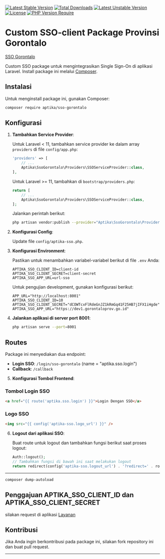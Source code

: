 
[![Latest Stable Version](http://poser.pugx.org/aptika/sso-gorontalo/v)](https://packagist.org/packages/aptika/sso-gorontalo) [![Total Downloads](http://poser.pugx.org/aptika/sso-gorontalo/downloads)](https://packagist.org/packages/aptika/sso-gorontalo) [![Latest Unstable Version](http://poser.pugx.org/aptika/sso-gorontalo/v/unstable)](https://packagist.org/packages/aptika/sso-gorontalo) [![License](http://poser.pugx.org/aptika/sso-gorontalo/license)](https://packagist.org/packages/aptika/sso-gorontalo) [![PHP Version Require](http://poser.pugx.org/aptika/sso-gorontalo/require/php)](https://packagist.org/packages/aptika/sso-gorontalo)

# Custom SSO-client Package Provinsi Gorontalo

[SSO Gorontalo](https://sso.gorontaloprov.go.id)

Custom SSO package untuk mengintegrasikan Single Sign-On di aplikasi Laravel. Install package ini melalui [Composer](http://getcomposer.org/).


## Instalasi

Untuk menginstall package ini, gunakan Composer:

```sh
composer require aptika/sso-gorontalo
```

## Konfigurasi

1. **Tambahkan Service Provider**:

   Untuk Laravel < 11, tambahkan service provider ke dalam array `providers` di file `config/app.php`:

   ```php
   'providers' => [
       // ...
       Aptika\SsoGorontalo\Providers\SSOServiceProvider::class,
   ],
   ```

   Untuk Laravel >= 11, tambahkan di `bootstrap/providers.php`:

   ```php
   return [
       // ...
       Aptika\SsoGorontalo\Providers\SSOServiceProvider::class,
   ];
   ```

   Jalankan perintah berikut:

   ```bash
   php artisan vendor:publish --provider="Aptika\SsoGorontalo\Providers\SSOServiceProvider" --tag=config
   ```

2. **Konfigurasi Config**:

   Update file `config/aptika-sso.php`.

3. **Konfigurasi Environment**:

   Pastikan untuk menambahkan variabel-variabel berikut di file `.env` Anda:

   ```env
   APTIKA_SSO_CLIENT_ID=client-id
   APTIKA_SSO_CLIENT_SECRET=client-secret
   APTIKA_SSO_APP_URL=url-sso
   ```

   Untuk pengujian development, gunakan konfigurasi berikut:

   ```env
   APP_URL="http://localhost:8001"
   APTIKA_SSO_CLIENT_ID=10
   APTIKA_SSO_CLIENT_SECRET="dCOWTcxFlRdeGnJZ1kRmGq41F25HB7jIFX1iHgde"
   APTIKA_SSO_APP_URL="https://dev1.gorontaloprov.go.id"
   ```

4. **Jalankan aplikasi di server port 8001**:

   ```bash
   php artisan serve --port=8001
   ```

## Routes

Package ini menyediakan dua endpoint:

- **Login SSO**: `/login/sso-gorontalo` (name = "aptika.sso.login")
- **Callback**: `/callback`

5. **Konfigurasi Tombol Frontend**:

### Tombol Login SSO

```html
<a href="{{ route('aptika.sso.login') }}">Login Dengan SSO</a>
```

### Logo SSO

```html
<img src="{{ config('aptika-sso.logo_url') }}" />
```

6. **Logout dari aplikasi SSO**:

   Buat route untuk logout dan tambahkan fungsi berikut saat proses logout:

   ```php
   Auth::logout();
   // Tambahkan fungsi di bawah ini saat melakukan logout
   return redirect(config('aptika-sso.logout_url') . '?redirect=' . route(config('aptika-sso.route-login')));
   ```

---

```bash
composer dump-autoload
```
## Penggajuan APTIKA_SSO_CLIENT_ID dan APTIKA_SSO_CLIENT_SECRET
silakan request di aplikasi [Layanan](https://layanan.gorontaloprov.go.id/layanan/sso) 
## Kontribusi

Jika Anda ingin berkontribusi pada package ini, silakan fork repository ini dan buat pull request.

---
